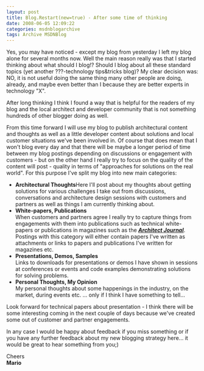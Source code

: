 ```yaml
---
layout: post
title: Blog.Restart(new=true) - After some time of thinking
date: 2008-06-05 12:09:22
categories: msdnblogarchive
tags: Archive MSDNBlog
---
```


Yes, you may have noticed - except my blog from yesterday I left my blog alone for several months now. Well the main reason really was that I started thinking about what should I blog!? Should I blog about all these standard topics (yet another ???-technology tips&tricks blog)? My clear decision was: NO, it is not useful doing the same thing many other people are doing, already, and maybe even better than I because they are better experts in technology "X".

 After long thinking I think I found a way that is helpful for the readers of my blog and the local architect and developer community that is not something hundreds of other blogger doing as well.

 From this time forward I will use my blog to publish architectural content and thoughts as well as a little developer content about solutions and local customer situations we've been involved in. Of course that does mean that I won't blog every day and that there will be maybe a longer period of time between my blog postings depending on discussions or engagement with customers - but on the other hand I really try to focus on the quality of the content will post - quality in terms of "approaches for solutions on the real world". For this purpose I've split my blog into new main categories:

 * **Architectural Thoughts**Here I'll post about my thoughts about getting solutions for various challenges I take out from discussions, conversations and architecture design sessions with customers and partners as well as things I am currently thinking about.
* **White-papers, Publications**   
When customers and partners agree I really try to capture things from engagements with them into publications such as technical white-papers or publications in magazines such as the ***[Architect Journal](http://msdn.microsoft.com/en-us/arcjournal/default.aspx)***. Postings with this category will either contain papers I've written as attachments or links to papers and publications I've written for magazines etc.
* **Presentations, Demos, Samples**   
Links to downloads for presentations or demos I have shown in sessions at conferences or events and code examples demonstrating solutions for solving problems.
* **Personal Thoughts, My Opinion**   
My personal thoughts about some happenings in the industry, on the market, during events etc. ... only if I think I have something to tell...

 Look forward for technical papers about presentation - I think there will be some interesting coming in the next couple of days because we've created some out of customer and partner engagements.

 In any case I would be happy about feedback if you miss something or if you have any further feedback about my new blogging strategy here... it would be great to hear something from you;)

 Cheers   
**Mario**


